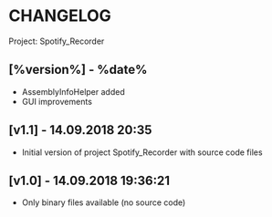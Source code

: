 # CHANGELOG 

Project: Spotify_Recorder

## [%version%] - %date%

- AssemblyInfoHelper added
- GUI improvements

## [v1.1] - 14.09.2018 20:35

- Initial version of project Spotify_Recorder with source code files

## [v1.0] - 14.09.2018 19:36:21

- Only binary files available (no source code)